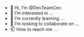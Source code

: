 - 👋 Hi, I’m @DevTeamCec
- 👀 I’m interested in ...
- 🌱 I’m currently learning ...
- 💞️ I’m looking to collaborate on ...
- 📫 How to reach me ...

<!---
DevTeamCec/DevTeamCec is a ✨ special ✨ repository because its `README.md` (this file) appears on your GitHub profile.
You can click the Preview link to take a look at your changes.
--->
